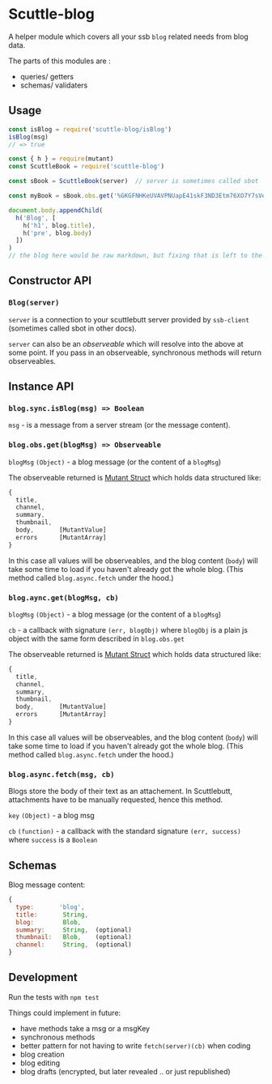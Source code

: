 # Scuttle-blog

A helper module which covers all your ssb `blog` related needs from blog data.

The parts of this modules are : 
- queries/ getters
- schemas/ validaters

## Usage

```js
const isBlog = require('scuttle-blog/isBlog')
isBlog(msg)
// => true
```

```js
const { h } = require(mutant)
const ScuttleBook = require('scuttle-blog')

const sBook = ScuttleBook(server)  // server is sometimes called sbot

const myBook = sBook.obs.get('%GKGFNHKeUVAVPNUapE41skF3ND3Etm76XO7Y7sVeTLI=.sha256')

document.body.appendChild(
  h('Blog', [
    h('h1', blog.title),
    h('pre', blog.body)
  ])
)
// the blog here would be raw markdown, but fixing that is left to the reader!
```

## Constructor API

### `Blog(server)`

`server` is a connection to your scuttlebutt server provided by `ssb-client` (sometimes called sbot in other docs).

`server` can also be an _observeable_ which will resolve into the above at some point. If you pass in an observeable, synchronous methods will return observeables.


## Instance API

### `blog.sync.isBlog(msg) => Boolean`

`msg` - is a message from a server stream (or the message content).


### `blog.obs.get(blogMsg) => Observeable`

`blogMsg` `(Object)` - a blog message (or the content of a `blogMsg`)

The observeable returned is [Mutant Struct](https://github.com/mmckegg/mutant#struct) which holds data structured like:

```js
{
  title,
  channel,
  summary,
  thumbnail,
  body,       [MutantValue]
  errors      [MutantArray]
}
```

In this case all values will be observeables, and the blog content (`body`) will take some time to load if you haven't already got the whole blog. (This method called `blog.async.fetch` under the hood.)


### `blog.aync.get(blogMsg, cb)`

`blogMsg` `(Object)` - a blog message (or the content of a `blogMsg`)

`cb` - a callback with signature `(err, blogObj)` where `blogObj` is a plain js object with the same form described in `blog.obs.get`

The observeable returned is [Mutant Struct](https://github.com/mmckegg/mutant#struct) which holds data structured like:

```js
{
  title,
  channel,
  summary,
  thumbnail,
  body,       [MutantValue]
  errors      [MutantArray]
}
```

In this case all values will be observeables, and the blog content (`body`) will take some time to load if you haven't already got the whole blog. (This method called `blog.async.fetch` under the hood.)

### `blog.async.fetch(msg, cb)`

Blogs store the body of their text as an attachement. In Scuttlebutt, attachments have to be manually requested, hence this method.

`key` `(Object)` - a blog msg

`cb` `(function)` - a callback with the standard signature `(err, success)` where `success` is a `Boolean`



## Schemas

Blog message content:
```js
{
  type:       'blog',
  title:       String,
  blog:        Blob,
  summary:     String,  (optional)
  thumbnail:   Blob,    (optional)
  channel:     String,  (optional)
}
```

## Development

Run the tests with `npm test`

Things could implement in future:
- have methods take a msg or a msgKey
- synchronous methods
- better pattern for not having to write `fetch(server)(cb)` when coding
- blog creation
- blog editing
- blog drafts (encrypted, but later revealed .. or just republished)


